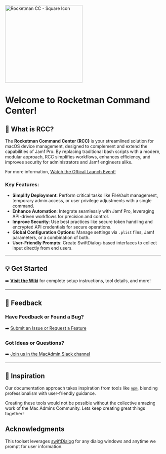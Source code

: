 <img src="https://github.com/user-attachments/assets/ce012d56-d2ec-465f-a9ae-97b2fe1dbc3f" alt="Rocketman CC - Square Icon" width="250">

# Welcome to Rocketman Command Center!

## 🚀 What is RCC?

The **Rocketman Command Center (RCC)** is your streamlined solution for macOS device management, designed to complement and extend the capabilities of Jamf Pro. By replacing traditional bash scripts with a modern, modular approach, RCC simplifies workflows, enhances efficiency, and improves security for administrators and Jamf engineers alike.

For more information, [Watch the Offical Launch Event! ](https://youtu.be/o_c4DX1QHVs)

### Key Features:
- **Simplify Deployment**: Perform critical tasks like FileVault management, temporary admin access, or user privilege adjustments with a single command.
- **Enhance Automation**: Integrate seamlessly with Jamf Pro, leveraging API-driven workflows for precision and control.
- **Improve Security**: Use best practices like secure token handling and encrypted API credentials for secure operations.
- **Global Configuration Options**: Manage settings via `.plist` files, Jamf parameters, or a combination of both.
- **User-Friendly Prompts**: Create SwiftDialog-based interfaces to collect input directly from end users.

---

## 💡 Get Started

➡️ **[Visit the Wiki](https://github.com/Rocketman-Tech/rcc/wiki)** for complete setup instructions, tool details, and more!

---

## 💬 Feedback

### Have Feedback or Found a Bug?  
➡️ [Submit an Issue or Request a Feature](https://github.com/Rocketman-Tech/rcc/issues/new/choose)

### Got Ideas or Questions?  
➡️ [Join us in the MacAdmin Slack channel](https://macadmins.slack.com/archives/C08GJ3CTS5B)

---

## 🌟 Inspiration

Our documentation approach takes inspiration from tools like [`npm`](https://docs.npmjs.com/cli/v10/commands/npm), blending professionalism with user-friendly guidance.

Creating these tools would not be possible without the collective amazing work of the Mac Admins Community. Lets keep creating great things together! 

## Acknowledgments

This toolset leverages [swiftDialog](https://github.com/swiftDialog/swiftDialog) for any dialog windows and anytime we prompt for user information. 
